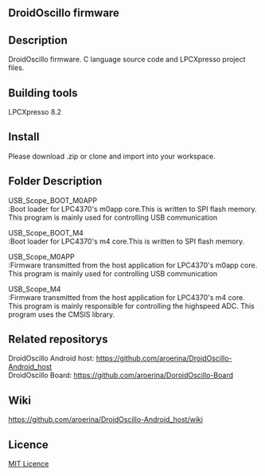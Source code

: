 ## DroidOscillo firmware

## Description
DroidOscillo firmware.
C language source code and LPCXpresso project files.


## Building tools
LPCXpresso 8.2

## Install
Please download .zip or clone and import into your workspace.

## Folder Description

USB_Scope_BOOT_M0APP  
:Boot loader for LPC4370's m0app core.This is written to SPI flash memory.
 This program is mainly used for controlling USB communication
  
USB_Scope_BOOT_M4  
:Boot loader for LPC4370's m4 core.This is written to SPI flash memory.  
  
  
USB_Scope_M0APP  
:Firmware transmitted from the host application for LPC4370's m0app core. 
 This program is mainly used for controlling USB communication  


USB_Scope_M4  
:Firmware transmitted from the host application for LPC4370's m4 core. 
 This program is mainly responsible for controlling the highspeed ADC. 
 This program uses the CMSIS library.  


## Related repositorys

DroidOscillo Android host: https://github.com/aroerina/DroidOscillo-Android_host  
DroidOscillo Board: https://github.com/aroerina/DoroidOscillo-Board  

## Wiki
https://github.com/aroerina/DroidOscillo-Android_host/wiki
 
 
## Licence

[MIT Licence](https://github.com/tcnksm/tool/blob/master/LICENCE)
